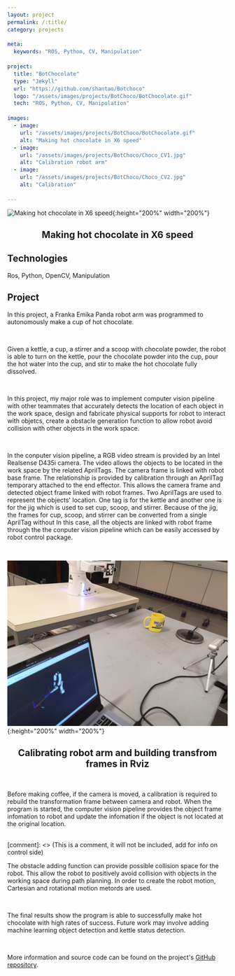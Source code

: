 ```yaml
---
layout: project
permalink: /:title/
category: projects

meta:
  keywords: "ROS, Python, CV, Manipulation"

project:
  title: "BotChocolate"
  type: "Jekyll"
  url: "https://github.com/shantao/Botchoco"
  logo: "/assets/images/projects/BotChoco/BotChocolate.gif"
  tech: "ROS, Python, CV, Manipulation"

images:
  - image:
    url: "/assets/images/projects/BotChoco/BotChocolate.gif"
    alt: "Making hot chocolate in X6 speed"
  - image:
    url: "/assets/images/projects/BotChoco/Choco_CV1.jpg"
    alt: "Calibration robot arm"
  - image:
    url: "/assets/images/projects/BotChoco/Choco_CV2.jpg"
    alt: "Calibration"

---
```


![Making hot chocolate in X6 speed](/assets/images/projects/BotChoco/BotChocolate.gif){:height="200%" width="200%"}
<center><h2>Making hot chocolate in X6 speed</h2></center>

## Technologies
Ros, Python, OpenCV, Manipulation

## Project
<p>In this project, a Franka Emika Panda robot arm was programmed to autonomously make a cup of hot chocolate.</p>
<br>

<p>Given a kettle, a cup, a stirrer and a scoop with chocolate powder, the robot is able to turn on the kettle, pour the chocolate powder into the cup, pour the hot water into the cup, and stir to make the hot chocolate fully dissolved.</p>
<br>
<p>In this project, my major role was to implement computer vision pipeline with other teammates that accurately detects the location of each object in the work space, design and fabricate physical supports for robot to interact with objetcs, create a obstacle generation function to allow robot avoid collision with other objects in the work space.</p>
<br>
<p>In the conputer vision pipeline, a RGB video stream is provided by an Intel Realsense D435i camera. The video allows the objects to be located in the work space by the related AprilTags. The camera frame is linked with robot base frame. The relationship is provided by calibration through an AprilTag temporary attached to the end effector. This allows the camera frame and detected object frame linked with robot frames. Two AprilTags are used to represent the objects' location. One tag is for the kettle and another one is for the jig which is used to set cup, scoop, and stirrer. Because of the jig, the frames for cup, scoop, and stirrer can be converted from a single AprilTag without  In this case, all the objects are linked with robot frame through the the conputer vision pipeline which can be easily accessed by robot control package.</p>
<br>

![Calibrating robot arm](/assets/images/projects/BotChoco/Choco_CV1.jpg){:height="200%" width="200%"}
<center><h2>Calibrating robot arm and building transfrom frames in Rviz</h2></center>

<br>
<p>Before making coffee, if the camera is moved, a calibration is required to rebuild the transformation frame between camera and robot. When the program is started, the computer vision pipeline provides the object frame infomation to robot and update the infomation if the object is not located at the original location. </p>
<br>
[comment]: <> (This is a comment, it will not be included, add for info on control side)
<p>The obstacle adding function can provide possible collision space for the robot. This allow the robot to positively avoid collision with objects in the working space during path planning. In order to create the robot motion, Cartesian and rotational motion metords are used. </p>
<br>
<p>The final results show the program is able to successfully make hot chocolate with high rates of success. Future work may involve adding machine learning object detection and kettle status detection.</p>
<br>
<p>More information and source code can be found on the project's <a href="https://github.com/ME495-EmbeddedSystems/hw3group-botchocolate" target="_blank"><u>GitHub repository</u></a>.<p>

<br><br>

